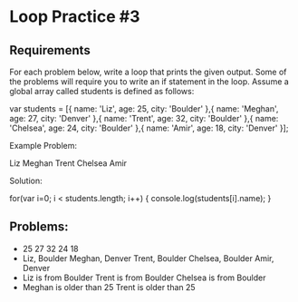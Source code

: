 Loop Practice #3
===============

Requirements
----------
For each problem below, write a loop that prints the given output. Some of the problems will require you to write an if statement in the loop. Assume a global array called students is defined as follows:


var students = [{
 name: 'Liz',
 age: 25,
 city: 'Boulder'
},{
 name: 'Meghan',
 age: 27,
 city: 'Denver'
},{
 name: 'Trent',
 age: 32,
 city: 'Boulder'
},{
 name: 'Chelsea',
 age: 24,
 city: 'Boulder'
},{
 name: 'Amir',
 age: 18,
 city: 'Denver'
}];



Example Problem:

Liz
Meghan
Trent
Chelsea
Amir

Solution:


for(var i=0; i < students.length; i++) {
 console.log(students[i].name);
}


Problems:
----------
- 25 27 32 24 18
- Liz, Boulder Meghan, Denver Trent, Boulder Chelsea, Boulder Amir, Denver
- Liz is from Boulder Trent is from Boulder Chelsea is from Boulder
- Meghan is older than 25 Trent is older than 25
